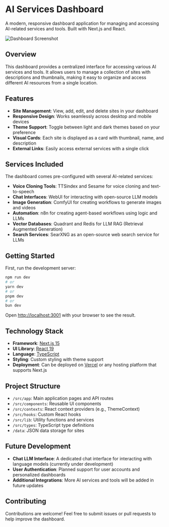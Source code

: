 # AI Services Dashboard

A modern, responsive dashboard application for managing and accessing AI-related services and tools. Built with Next.js and React.

![Dashboard Screenshot](https://www.shutterstock.com/image-photo/website-banner-investment-dashboard-diagram-260nw-1463481071.jpg)

## Overview

This dashboard provides a centralized interface for accessing various AI services and tools. It allows users to manage a collection of sites with descriptions and thumbnails, making it easy to organize and access different AI resources from a single location.

## Features

- **Site Management**: View, add, edit, and delete sites in your dashboard
- **Responsive Design**: Works seamlessly across desktop and mobile devices
- **Theme Support**: Toggle between light and dark themes based on your preference
- **Visual Cards**: Each site is displayed as a card with thumbnail, name, and description
- **External Links**: Easily access external services with a single click

## Services Included

The dashboard comes pre-configured with several AI-related services:

- **Voice Cloning Tools**: TTSindex and Sesame for voice cloning and text-to-speech
- **Chat Interfaces**: WebUI for interacting with open-source LLM models
- **Image Generation**: ComfyUI for creating workflows to generate images and videos
- **Automation**: n8n for creating agent-based workflows using logic and LLMs
- **Vector Databases**: Quadrant and Redis for LLM RAG (Retrieval Augmented Generation)
- **Search Services**: SearXNG as an open-source web search service for LLMs

## Getting Started

First, run the development server:

```bash
npm run dev
# or
yarn dev
# or
pnpm dev
# or
bun dev
```

Open [http://localhost:3001](http://localhost:3001) with your browser to see the result.

## Technology Stack

- **Framework**: [Next.js 15](https://nextjs.org/)
- **UI Library**: [React 19](https://react.dev/)
- **Language**: [TypeScript](https://www.typescriptlang.org/)
- **Styling**: Custom styling with theme support
- **Deployment**: Can be deployed on [Vercel](https://vercel.com/) or any hosting platform that supports Next.js

## Project Structure

- `/src/app`: Main application pages and API routes
- `/src/components`: Reusable UI components
- `/src/contexts`: React context providers (e.g., ThemeContext)
- `/src/hooks`: Custom React hooks
- `/src/lib`: Utility functions and services
- `/src/types`: TypeScript type definitions
- `/data`: JSON data storage for sites

## Future Development

- **Chat LLM Interface**: A dedicated chat interface for interacting with language models (currently under development)
- **User Authentication**: Planned support for user accounts and personalized dashboards
- **Additional Integrations**: More AI services and tools will be added in future updates

## Contributing

Contributions are welcome! Feel free to submit issues or pull requests to help improve the dashboard.

